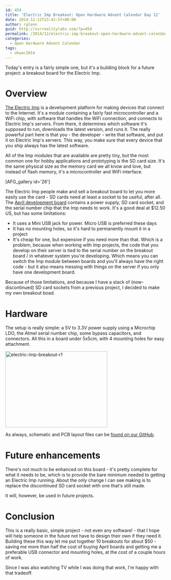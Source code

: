 ```yaml
---
id: 454
title: 'Electric Imp Breakout: Open Hardware Advent Calendar Day 12'
date: 2014-12-12T23:42:57+00:00
author: rglenn
guid: http://surrealitylabs.com/?p=454
permalink: /2014/12/electric-imp-breakout-open-hardware-advent-calendar-day-12/
categories:
  - Open Hardware Advent Calendar
tags:
  - ohwac2014
---
```

Today's entry is a fairly simple one, but it's a building block for a future project: a breakout board for the Electric Imp.

<h1>Overview</h1>

<a href="http://electricimp.com/" target="_blank">The Electric Imp</a> is a development platform for making devices that connect to the Internet. It's a module containing a fairly fast microcontroller and a WiFi chip, with software that handles the WiFi connection, and connects to Electric Imp's servers. From there, it determines which software it's supposed to run, downloads the latest version, and runs it. The really powerful part here is that you - the developer - write that software, and put it on Electric Imp's servers. This way, you make sure that every device that you ship always has the latest software.

All of the Imp modules that are available are pretty tiny, but the most common one for hobby applications and prototyping is the SD card size. It's the same physical size as the memory card we all know and love, but instead of flash memory, it's a microcontroller and WiFi interface.

[AFG_gallery id='26']

The Electric Imp people make and sell a breakout board to let you more easily use the card - SD cards need at least a socket to be useful, after all. The <a href="https://electricimp.com/docs/hardware/resources/reference-designs/april/" target="_blank">April development board</a> contains a power supply, SD card socket, and the serial number chip that the Imp needs to work. It's a good deal at $12.50 US, but has some limitations:<ul>
	<li>It uses a Mini USB jack for power. Micro USB is preferred these days</li>
	<li>It has no mounting holes, so it's hard to permanently mount it in a project</li>
	<li>It's cheap for one, but expensive if you need more than that. Which is a problem, because when working with Imp projects, the code that you develop on their server is tied to the serial number on the breakout board / in whatever system you're developing. Which means you can switch the Imp module between boards and you'll always have the right code - but it also means messing with things on the server if you only have one development board.</li>
</ul>

Because of those limitations, and because I have a stack of (now-discontinued) SD card sockets from a previous project, I decided to make my own breakout boad.

<h1>Hardware</h1>
The setup is really simple: a 5V to 3.3V power supply using a Microchip LDO, the Atmel serial number chip, some bypass capacitors, and connectors. All this in a board under 5x5cm, with 4 mounting holes for easy attachment.

<a href="http://www.flickr.com/photos/61091961@N06/15821654810/" title="electric-imp-breakout-r1" rel="lightbox"><img src="http://farm8.staticflickr.com/7521/15821654810_12c014799b_n.jpg" width="320" height="238" alt="electric-imp-breakout-r1" title="electric-imp-breakout-r1" class="aligncenter"></a>

As always, schematic and PCB layout files can be <a href="https://github.com/SurrealityLabs/ElectricImpBreakout" target="_blank">found on our GitHub</a>.

<h1>Future enhancements</h1>
There's not much to be enhanced on this board - it's pretty complete for what it needs to be, which is to provide the bare minimum needed to getting an Electric Imp running. About the only change I can see making is to replace the discontinued SD card socket with one that's still made.

It will, however, be used in future projects.

<h1>Conclusion</h1>
This is a really basic, simple project - not even any software! - that I hope will help someone in the future not have to design their own if they need it. Building these this way let me put together 10 breakouts for about $50 - saving me more than half the cost of buying April boards and getting me a preferable USB connector and mounting holes, at the cost of a couple hours of work.

Since I was also watching TV while I was doing that work, I'm happy with that tradeoff.